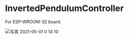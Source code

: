 # InvertedPendulumController
For ESP-WROOM-32 board.

![写真 2021-05-01 0 14 10](https://user-images.githubusercontent.com/26988372/118495498-3477b000-b75e-11eb-8481-32311458e8fd.jpg)

